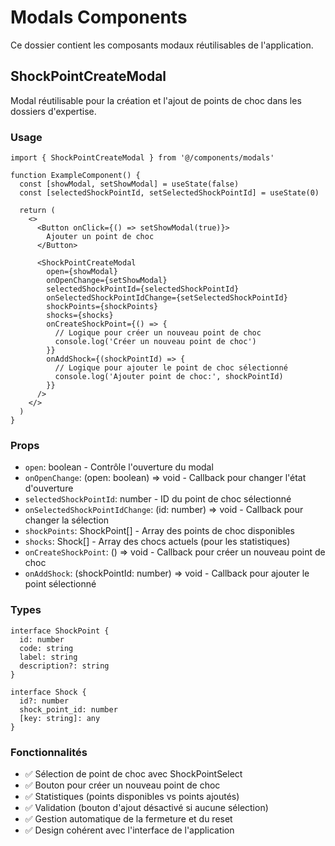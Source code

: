 # Modals Components

Ce dossier contient les composants modaux réutilisables de l'application.

## ShockPointCreateModal

Modal réutilisable pour la création et l'ajout de points de choc dans les dossiers d'expertise.

### Usage

```tsx
import { ShockPointCreateModal } from '@/components/modals'

function ExampleComponent() {
  const [showModal, setShowModal] = useState(false)
  const [selectedShockPointId, setSelectedShockPointId] = useState(0)

  return (
    <>
      <Button onClick={() => setShowModal(true)}>
        Ajouter un point de choc
      </Button>

      <ShockPointCreateModal
        open={showModal}
        onOpenChange={setShowModal}
        selectedShockPointId={selectedShockPointId}
        onSelectedShockPointIdChange={setSelectedShockPointId}
        shockPoints={shockPoints}
        shocks={shocks}
        onCreateShockPoint={() => {
          // Logique pour créer un nouveau point de choc
          console.log('Créer un nouveau point de choc')
        }}
        onAddShock={(shockPointId) => {
          // Logique pour ajouter le point de choc sélectionné
          console.log('Ajouter point de choc:', shockPointId)
        }}
      />
    </>
  )
}
```

### Props

- `open`: boolean - Contrôle l'ouverture du modal
- `onOpenChange`: (open: boolean) => void - Callback pour changer l'état d'ouverture
- `selectedShockPointId`: number - ID du point de choc sélectionné
- `onSelectedShockPointIdChange`: (id: number) => void - Callback pour changer la sélection
- `shockPoints`: ShockPoint[] - Array des points de choc disponibles
- `shocks`: Shock[] - Array des chocs actuels (pour les statistiques)
- `onCreateShockPoint`: () => void - Callback pour créer un nouveau point de choc
- `onAddShock`: (shockPointId: number) => void - Callback pour ajouter le point sélectionné

### Types

```tsx
interface ShockPoint {
  id: number
  code: string
  label: string
  description?: string
}

interface Shock {
  id?: number
  shock_point_id: number
  [key: string]: any
}
```

### Fonctionnalités

- ✅ Sélection de point de choc avec ShockPointSelect
- ✅ Bouton pour créer un nouveau point de choc
- ✅ Statistiques (points disponibles vs points ajoutés)
- ✅ Validation (bouton d'ajout désactivé si aucune sélection)
- ✅ Gestion automatique de la fermeture et du reset
- ✅ Design cohérent avec l'interface de l'application
